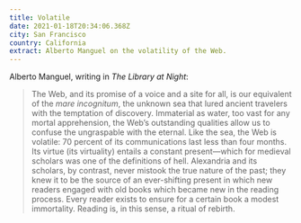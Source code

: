 ```yaml
---
title: Volatile
date: 2021-01-18T20:34:06.368Z
city: San Francisco
country: California
extract: Alberto Manguel on the volatility of the Web.
---
```

Alberto Manguel, writing in _The Library at Night_:

> The Web, and its promise of a voice and a site for all, is our equivalent of the _mare incognitum_, the unknown sea that lured ancient travelers with the temptation of discovery. Immaterial as water, too vast for any mortal apprehension, the Web’s outstanding qualities allow us to confuse the ungraspable with the eternal. Like the sea, the Web is volatile: 70 percent of its communications last less than four months. Its virtue (its virtuality) entails a constant present—which for medieval scholars was one of the definitions of hell. Alexandria and its scholars, by contrast, never mistook the true nature of the past; they knew it to be the source of an ever-shifting present in which new readers engaged with old books which became new in the reading process. Every reader exists to ensure for a certain book a modest immortality. Reading is, in this sense, a ritual of rebirth. 
